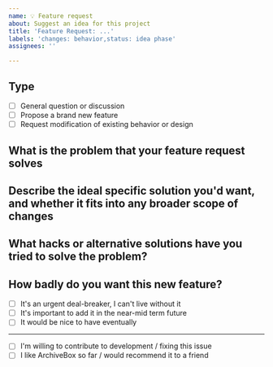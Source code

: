 ```yaml
---
name: 💡 Feature request
about: Suggest an idea for this project
title: 'Feature Request: ...'
labels: 'changes: behavior,status: idea phase'
assignees: ''

---
```


<!--
Please fill out the following information, 
feel free to delete sections if they're not applicable 
or if long issue templates annoy you :)
-->

## Type 

 - [ ] General question or discussion
 - [ ] Propose a brand new feature
 - [ ] Request modification of existing behavior or design

## What is the problem that your feature request solves
<!--
e.g. I need to be able to archive spanish and french subtitle files  
from a particular <example.com> movie site that's going down soon.
-->

## Describe the ideal specific solution you'd want, and whether it fits into any broader scope of changes
<!--
e.g. I specifically need a new archive method to look for multilingual subtitle files related to pages.  
The bigger picture solution is the ability for custom user scripts to be run in a puppeteer context during archiving.
-->

## What hacks or alternative solutions have you tried to solve the problem?
<!--
A clear and concise description of any alternative solutions, 
workarounds, or other software you've considered using to fix the problem.
-->

## How badly do you want this new feature?

 - [ ] It's an urgent deal-breaker, I can't live without it
 - [ ] It's important to add it in the near-mid term future
 - [ ] It would be nice to have eventually

---

 - [ ] I'm willing to contribute to development / fixing this issue
 - [ ] I like ArchiveBox so far / would recommend it to a friend
